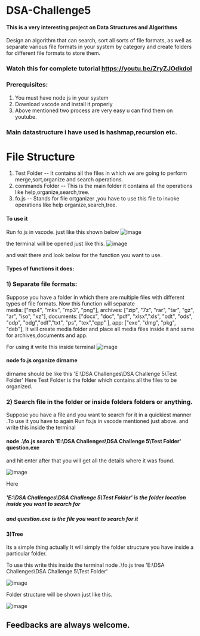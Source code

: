# DSA-Challenge5
#### This is a very interesting project on Data Structures and Algorithms
Design an algorithm that can search, sort all sorts of file formats, as well as separate various file formats in your system by category and create folders for different file formats to store them.
### Watch this for complete tutorial https://youtu.be/ZryZJOdkdoI

### Prerequisites:
1) You must have node js in your system
2) Download vscode and install it properly
3) Above mentioned two process are very easy u can find them on youtube.
### Main datastructure i have used is hashmap,recursion etc.

# File Structure
1) Test Folder -- It contains all the files in which we are going to perform merge,sort,organize and search operations.
2) commands Folder -- This is the main folder it contains all the operations like help,organize,search,tree.
3) fo.js -- Stands for file ortganizer ,you have to use this file to invoke operations like help organize,search,tree.

#### To use it
Run fo.js in vscode. just like this shown below
![image](https://user-images.githubusercontent.com/90147205/158072877-e46b9986-4d40-4024-83c9-fe32831f116a.png)

the terminal will be opened just like this.
![image](https://user-images.githubusercontent.com/90147205/158072893-64d8cba8-8ccd-4bb5-8006-131b5b56da22.png)

and wait there and look below for the function you want to use.


#### Types of functions it does:
### 1) Separate file formats:
Suppose you have a folder in which there are multiple files with different types of file formats.
Now this function will separate   
media: ["mp4", "mkv", "mp3", "png"],
archives: ["zip", "7z", "rar", "tar", "gz", "ar", "iso", "xz"],
documents: ["docx", "doc", "pdf", "xlsx","xls", "odt", "ods", "odp", "odg","odf","txt", "ps", "tex","cpp" ],
app: ["exe", "dmg", "pkg", "deb"],
It will create media folder and place all media files inside it and same for archives,documents and app.

For using it write this inside terminal
![image](https://user-images.githubusercontent.com/90147205/158072939-9de49670-10f9-4e44-91b3-af2963b633a0.png)


#### node fo.js organize dirname
dirname should be like this 'E:\DSA Challenges\DSA Challenge 5\Test Folder'
Here Test Folder is the folder which contains all the files to be organized.

### 2) Search file in the folder or inside folders folders or anything.
Suppose you have a file and you want to search for it in a quickiest manner .To use it you have to again Run fo.js in vscode mentioned just above.
and write this inside the terminal
#### node .\fo.js search 'E:\DSA Challenges\DSA Challenge 5\Test Folder' question.exe
and hit enter after that you will get all the details where it was found.

![image](https://user-images.githubusercontent.com/90147205/158072958-25c77716-c54c-43c5-bc72-8f68835eca0d.png)


Here 
##### 'E:\DSA Challenges\DSA Challenge 5\Test Folder' is the folder location inside you want to search for
##### and question.exe is the file you want to search for it


#### 3)Tree
Its a simple thing actually It will simply the folder structure you have inside a particular folder.

To use this write this inside the terminal
node .\fo.js tree 'E:\DSA Challenges\DSA Challenge 5\Test Folder'

![image](https://user-images.githubusercontent.com/90147205/158073001-e3f16ca2-213a-4094-827f-65fc11df847c.png)

Folder structure will be shown just like this.

![image](https://user-images.githubusercontent.com/90147205/158072788-468aeb60-271f-4a3e-98a0-c0b07924f849.png)

## Feedbacks are always welcome.

 
